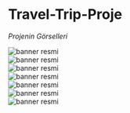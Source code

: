 # Travel-Trip-Proje
*Projenin Görselleri*

![banner resmi](https://github.com/ferhanabaci/Travel-Trip-Proje/blob/master/TAT%C4%B0L9.png)
<br/>
![banner resmi](https://github.com/ferhanabaci/Travel-Trip-Proje/blob/master/TAT%C4%B0L8.png)
<br/>
![banner resmi](https://github.com/ferhanabaci/Travel-Trip-Proje/blob/master/TAT%C4%B0L1.png)
<br/>
![banner resmi](https://github.com/ferhanabaci/Travel-Trip-Proje/blob/master/TAT%C4%B0L2.png)
<br/>
![banner resmi](https://github.com/ferhanabaci/Travel-Trip-Proje/blob/master/TAT%C4%B0L3.png)
<br/>
![banner resmi](https://github.com/ferhanabaci/Travel-Trip-Proje/blob/master/TAT%C4%B0L4.png)
<br/>
![banner resmi](https://github.com/ferhanabaci/Travel-Trip-Proje/blob/master/TAT%C4%B0L6.png)
<br/>
